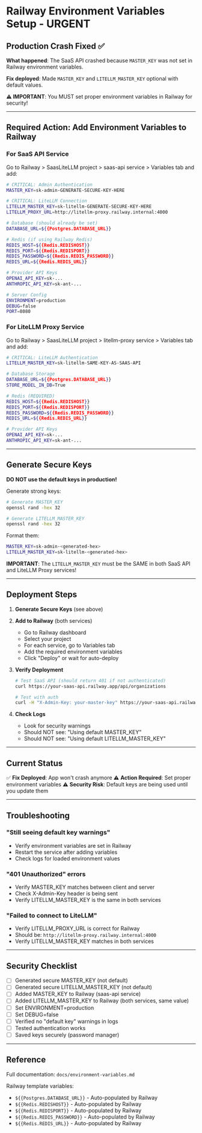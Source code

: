 # Railway Environment Variables Setup - URGENT

## Production Crash Fixed ✅

**What happened**: The SaaS API crashed because `MASTER_KEY` was not set in Railway environment variables.

**Fix deployed**: Made `MASTER_KEY` and `LITELLM_MASTER_KEY` optional with default values.

**⚠️ IMPORTANT**: You MUST set proper environment variables in Railway for security!

---

## Required Action: Add Environment Variables to Railway

### For SaaS API Service

Go to Railway > SaasLiteLLM project > saas-api service > Variables tab and add:

```bash
# CRITICAL: Admin Authentication
MASTER_KEY=sk-admin-GENERATE-SECURE-KEY-HERE

# CRITICAL: LiteLLM Connection
LITELLM_MASTER_KEY=sk-litellm-GENERATE-SECURE-KEY-HERE
LITELLM_PROXY_URL=http://litellm-proxy.railway.internal:4000

# Database (should already be set)
DATABASE_URL=${{Postgres.DATABASE_URL}}

# Redis (if using Railway Redis)
REDIS_HOST=${{Redis.REDISHOST}}
REDIS_PORT=${{Redis.REDISPORT}}
REDIS_PASSWORD=${{Redis.REDIS_PASSWORD}}
REDIS_URL=${{Redis.REDIS_URL}}

# Provider API Keys
OPENAI_API_KEY=sk-...
ANTHROPIC_API_KEY=sk-ant-...

# Server Config
ENVIRONMENT=production
DEBUG=false
PORT=8080
```

### For LiteLLM Proxy Service

Go to Railway > SaasLiteLLM project > litellm-proxy service > Variables tab and add:

```bash
# CRITICAL: LiteLLM Authentication
LITELLM_MASTER_KEY=sk-litellm-SAME-KEY-AS-SAAS-API

# Database Storage
DATABASE_URL=${{Postgres.DATABASE_URL}}
STORE_MODEL_IN_DB=True

# Redis (REQUIRED)
REDIS_HOST=${{Redis.REDISHOST}}
REDIS_PORT=${{Redis.REDISPORT}}
REDIS_PASSWORD=${{Redis.REDIS_PASSWORD}}
REDIS_URL=${{Redis.REDIS_URL}}

# Provider API Keys
OPENAI_API_KEY=sk-...
ANTHROPIC_API_KEY=sk-ant-...
```

---

## Generate Secure Keys

**DO NOT use the default keys in production!**

Generate strong keys:

```bash
# Generate MASTER_KEY
openssl rand -hex 32

# Generate LITELLM_MASTER_KEY
openssl rand -hex 32
```

Format them:
```bash
MASTER_KEY=sk-admin-<generated-hex>
LITELLM_MASTER_KEY=sk-litellm-<generated-hex>
```

**IMPORTANT**: The `LITELLM_MASTER_KEY` must be the SAME in both SaaS API and LiteLLM Proxy services!

---

## Deployment Steps

1. **Generate Secure Keys** (see above)

2. **Add to Railway** (both services)
   - Go to Railway dashboard
   - Select your project
   - For each service, go to Variables tab
   - Add the required environment variables
   - Click "Deploy" or wait for auto-deploy

3. **Verify Deployment**
   ```bash
   # Test SaaS API (should return 401 if not authenticated)
   curl https://your-saas-api.railway.app/api/organizations

   # Test with auth
   curl -H "X-Admin-Key: your-master-key" https://your-saas-api.railway.app/api/organizations
   ```

4. **Check Logs**
   - Look for security warnings
   - Should NOT see: "Using default MASTER_KEY"
   - Should NOT see: "Using default LITELLM_MASTER_KEY"

---

## Current Status

✅ **Fix Deployed**: App won't crash anymore
⚠️ **Action Required**: Set proper environment variables
⚠️ **Security Risk**: Default keys are being used until you update them

---

## Troubleshooting

### "Still seeing default key warnings"
- Verify environment variables are set in Railway
- Restart the service after adding variables
- Check logs for loaded environment values

### "401 Unauthorized" errors
- Verify MASTER_KEY matches between client and server
- Check X-Admin-Key header is being sent
- Verify LITELLM_MASTER_KEY is the same in both services

### "Failed to connect to LiteLLM"
- Verify LITELLM_PROXY_URL is correct for Railway
- Should be: `http://litellm-proxy.railway.internal:4000`
- Verify LITELLM_MASTER_KEY matches in both services

---

## Security Checklist

- [ ] Generated secure MASTER_KEY (not default)
- [ ] Generated secure LITELLM_MASTER_KEY (not default)
- [ ] Added MASTER_KEY to Railway (saas-api service)
- [ ] Added LITELLM_MASTER_KEY to Railway (both services, same value)
- [ ] Set ENVIRONMENT=production
- [ ] Set DEBUG=false
- [ ] Verified no "default key" warnings in logs
- [ ] Tested authentication works
- [ ] Saved keys securely (password manager)

---

## Reference

Full documentation: `docs/environment-variables.md`

Railway template variables:
- `${{Postgres.DATABASE_URL}}` - Auto-populated by Railway
- `${{Redis.REDISHOST}}` - Auto-populated by Railway
- `${{Redis.REDISPORT}}` - Auto-populated by Railway
- `${{Redis.REDIS_PASSWORD}}` - Auto-populated by Railway
- `${{Redis.REDIS_URL}}` - Auto-populated by Railway
